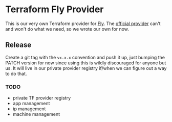 # Terraform Fly Provider

This is our very own Terraform provider for [Fly](https://fly.io). The
[official provider](https://github.com/fly-apps/terraform-provider-fly) can't
and won't do what we need, so we wrote our own for now.

## Release

Create a git tag with the `vx.x.x` convention and push it up, just bumping the
PATCH version for now since using this is wildly discouraged for anyone but us.
It will live in our private provider registry if/when we can figure out a way
to do that. 

### TODO

* private TF provider registry
* app management
* ip management
* machine management
